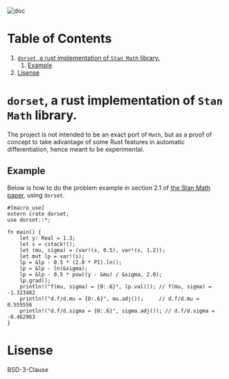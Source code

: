 
![doc](https://docs.rs/dorset/badge.svg)
# Table of Contents

1.  [`dorset`, a rust implementation of `Stan Math` library.](#org8042ff3)
    1.  [Example](#org1523006)
2.  [Lisense](#orgcf15d93)


<a id="org8042ff3"></a>

# `dorset`, a rust implementation of `Stan Math` library.

The project is not intended to be an exact port of `Math`,
but as a proof of concept to take advantage of some
Rust features in automatic differentiation,
hence meant to be experimental.


<a id="org1523006"></a>

## Example

Below is how to do the problem example in section 2.1 of
[the Stan Math paper](https://arxiv.org/abs/1509.07164), using `dorset`.

    
    #[macro_use]
    extern crate dorset;
    use dorset::*;
    
    fn main() {
        let y: Real = 1.3;
        let s = cstack!();
        let (mu, sigma) = (var!(s, 0.5), var!(s, 1.2));
        let mut lp = var!(s);
        lp = &lp - 0.5 * (2.0 * PI).ln();
        lp = &lp - ln(&sigma);
        lp = &lp - 0.5 * pow((y - &mu) / &sigma, 2.0);
        lp.grad();
        println!("f(mu, sigma) = {0:.6}", lp.val()); // f(mu, sigma) = -1.323482
        println!("d.f/d.mu = {0:.6}", mu.adj());     // d.f/d.mu = 0.555556
        println!("d.f/d.sigma = {0:.6}", sigma.adj()); // d.f/d.sigma = -0.462963
    }


<a id="orgcf15d93"></a>

# Lisense

BSD-3-Clause

